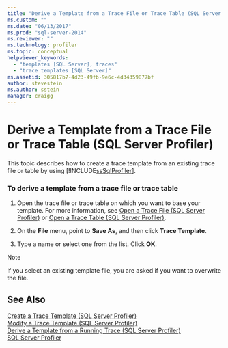 ```yaml
---
title: "Derive a Template from a Trace File or Trace Table (SQL Server Profiler) | Microsoft Docs"
ms.custom: ""
ms.date: "06/13/2017"
ms.prod: "sql-server-2014"
ms.reviewer: ""
ms.technology: profiler
ms.topic: conceptual
helpviewer_keywords: 
  - "templates [SQL Server], traces"
  - "trace templates [SQL Server]"
ms.assetid: 305817b7-4d23-49fb-9e6c-4d34359877bf
author: stevestein
ms.author: sstein
manager: craigg
---
```

# Derive a Template from a Trace File or Trace Table (SQL Server Profiler)
  This topic describes how to create a trace template from an existing trace file or table by using [!INCLUDE[ssSqlProfiler](../../includes/sssqlprofiler-md.md)].  
  
### To derive a template from a trace file or trace table  
  
1.  Open the trace file or trace table on which you want to base your template. For more information, see [Open a Trace File &#40;SQL Server Profiler&#41;](open-a-trace-file-sql-server-profiler.md) or [Open a Trace Table &#40;SQL Server Profiler&#41;](open-a-trace-table-sql-server-profiler.md).  
  
2.  On the **File** menu, point to **Save As**, and then click **Trace Template**.  
  
3.  Type a name or select one from the list. Click **OK**.  
  
> [!NOTE]  
>  If you select an existing template file, you are asked if you want to overwrite the file.  
  
## See Also  
 [Create a Trace Template &#40;SQL Server Profiler&#41;](create-a-trace-template-sql-server-profiler.md)   
 [Modify a Trace Template &#40;SQL Server Profiler&#41;](../../database-engine/modify-a-trace-template-sql-server-profiler.md)   
 [Derive a Template from a Running Trace &#40;SQL Server Profiler&#41;](derive-a-template-from-a-running-trace-sql-server-profiler.md)   
 [SQL Server Profiler](sql-server-profiler.md)  
  
  
